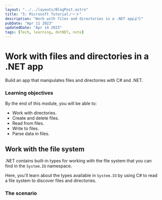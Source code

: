 ```yaml
---
layout: "../../layouts/BlogPost.astro"
title: "5: Microsoft Tutorialノート"
description: "Work with files and directories in a .NET appより"
pubDate: "Apr 11 2023"
updatedDate: "Apr 14 2023"
tags: [Tech, learning, dotNET, note]
---
```


# Work with files and directories in a .NET app

Build an app that manipulates files and directories with C# and .NET.

### Learning objectives

By the end of this module, you will be able to:

- Work with directories.
- Create and delete files.
- Read from files.
- Write to files.
- Parse data in files.

## Work with the file system

.NET contains built-in types for working with the file system that you can find in the `System.IO` namespace.

Here, you'll learn about the types available in `System.IO` by using C# to read a file system to discover files and directories.

### The scenario
